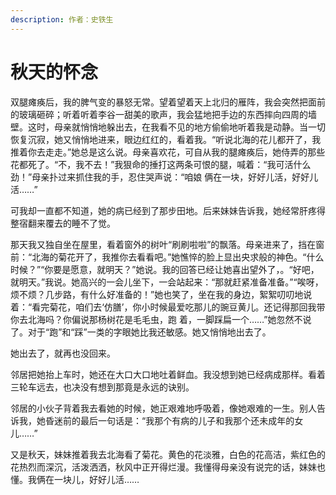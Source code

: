 ```yaml
---
description: 作者：史铁生
---
```


# 秋天的怀念

双腿瘫痪后，我的脾气变的暴怒无常。望着望着天上北归的雁阵，我会突然把面前的玻璃砸碎；听着听着李谷一甜美的歌声，我会猛地把手边的东西摔向四周的墙壁。这时，母亲就悄悄地躲出去，在我看不见的地方偷偷地听着我是动静。当一切恢复沉寂，她又悄悄地进来，眼边红红的，看着我。“听说北海的花儿都开了，我推着你去走走。”她总是这么说。母亲喜欢花，可自从我的腿瘫痪后，她侍弄的那些花都死了。“不，我不去！”我狠命的捶打这两条可恨的腿，喊着：“我可活什么劲！”母亲扑过来抓住我的手，忍住哭声说：“咱娘 俩在一块，好好儿活，好好儿活……”

可我却一直都不知道，她的病已经到了那步田地。后来妹妹告诉我，她经常肝疼得整宿翻来覆去的睡不了觉。

那天我又独自坐在屋里，看着窗外的树叶“刷刷啦啦”的飘落。母亲进来了，挡在窗前：“北海的菊花开了，我推你去看看吧。”她憔悴的脸上显出央求般的神色。“什么时候？”“你要是愿意，就明天？”她说。我的回答已经让她喜出望外了，。“好吧，就明天。”我说。她高兴的一会儿坐下，一会站起来：“那就赶紧准备准备。”“唉呀，烦不烦？几步路，有什么好准备的！”她也笑了，坐在我的身边，絮絮叨叨地说着：“看完菊花，咱们去‘仿膳’，你小时候最爱吃那儿的豌豆黄儿。还记得那回我带你去北海吗？你偏说那杨树花是毛毛虫，跑 着，一脚踩扁一个……”她忽然不说了。对于“跑”和“踩”一类的字眼她比我还敏感。她又悄悄地出去了。

她出去了，就再也没回来。

邻居把她抬上车时，她还在大口大口地吐着鲜血。我没想到她已经病成那样。看着三轮车远去，也决没有想到那竟是永远的诀别。

邻居的小伙子背着我去看她的时候，她正艰难地呼吸着，像她艰难的一生。别人告诉我，她昏迷前的最后一句话是：“我那个有病的儿子和我那个还未成年的女儿……”

又是秋天，妹妹推着我去北海看了菊花。黄色的花淡雅，白色的花高洁，紫红色的花热烈而深沉，活泼洒洒，秋风中正开得烂漫。我懂得母亲没有说完的话，妹妹也懂。我俩在一块儿，好好儿活……
